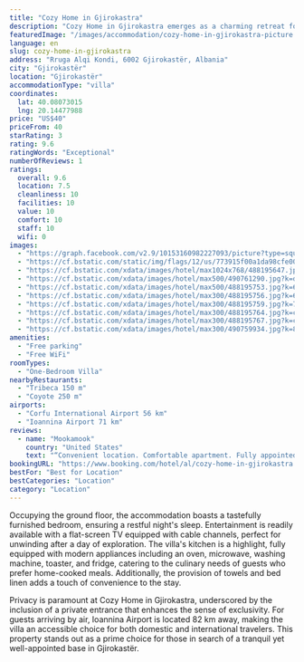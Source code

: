 ```yaml
---
title: "Cozy Home in Gjirokastra"
description: "Cozy Home in Gjirokastra emerges as a charming retreat for travelers seeking a blend of comfort and convenience in the historic heart of Gjirokastër."
featuredImage: "/images/accommodation/cozy-home-in-gjirokastra-picture.jpg"
language: en
slug: cozy-home-in-gjirokastra
address: "Rruga Alqi Kondi, 6002 Gjirokastër, Albania"
city: "Gjirokastër"
location: "Gjirokastër"
accommodationType: "villa"
coordinates:
  lat: 40.08073015
  lng: 20.14477988
price: "US$40"
priceFrom: 40
starRating: 3
rating: 9.6
ratingWords: "Exceptional"
numberOfReviews: 1
ratings:
  overall: 9.6
  location: 7.5
  cleanliness: 10
  facilities: 10
  value: 10
  comfort: 10
  staff: 10
  wifi: 0
images:
  - "https://graph.facebook.com/v2.9/10153160982227093/picture?type=square&height=64&width=64"
  - "https://cf.bstatic.com/static/img/flags/12/us/773915f00a1da98cfe003f9e7bf29d8b3905dd22.png"
  - "https://cf.bstatic.com/xdata/images/hotel/max1024x768/488195647.jpg?k=d63102e3357d4aa740c020963b8618b105cf2932aa278c0c32f54502b5c48bbc&o=&hp=1"
  - "https://cf.bstatic.com/xdata/images/hotel/max500/490761290.jpg?k=dee28570ed015cc8fb7ebce03303f0b7fa246d39229e1fdb0ccb68a6a8f806fa&o=&hp=1"
  - "https://cf.bstatic.com/xdata/images/hotel/max500/488195753.jpg?k=688a615bf90265094a9dd5c782f5842539bc83d44a2c105989037421b4c436a2&o=&hp=1"
  - "https://cf.bstatic.com/xdata/images/hotel/max300/488195756.jpg?k=6c569eff81f291e86c68579b67a3c0f5e97e54098f8a3d59bea064cc76d9c1fa&o=&hp=1"
  - "https://cf.bstatic.com/xdata/images/hotel/max300/488195759.jpg?k=707dd9d820a4f6da13f1417b1364e304aea0854b0ede56886b8708932502326c&o=&hp=1"
  - "https://cf.bstatic.com/xdata/images/hotel/max300/488195764.jpg?k=ccc2ad489b6d791346abb10e3dc1d41fac025d6edeceddbace70ac3ea70eb48c&o=&hp=1"
  - "https://cf.bstatic.com/xdata/images/hotel/max300/488195767.jpg?k=c341f0f227d3f3582cd9fbf7121a0bd50112983a21f594b0146644e14a13bae9&o=&hp=1"
  - "https://cf.bstatic.com/xdata/images/hotel/max300/490759934.jpg?k=80b6dc5536dd8d25d93b58ea0b534dda431969b3db1cae45fa029c071bc80738&o=&hp=1"
amenities:
  - "Free parking"
  - "Free WiFi"
roomTypes:
  - "One-Bedroom Villa"
nearbyRestaurants:
  - "Tribeca 150 m"
  - "Coyote 250 m"
airports:
  - "Corfu International Airport 56 km"
  - "Ioannina Airport 71 km"
reviews:
  - name: "Mookamook"
    country: "United States"
    text: "“Convenient location. Comfortable apartment. Fully appointed kitchen.”"
bookingURL: "https://www.booking.com/hotel/al/cozy-home-in-gjirokastra.en-gb.html?aid=8035640"
bestFor: "Best for Location"
bestCategories: "Location"
category: "Location"
---
```


Occupying the ground floor, the accommodation boasts a tastefully furnished bedroom, ensuring a restful night's sleep. Entertainment is readily available with a flat-screen TV equipped with cable channels, perfect for unwinding after a day of exploration. The villa's kitchen is a highlight, fully equipped with modern appliances including an oven, microwave, washing machine, toaster, and fridge, catering to the culinary needs of guests who prefer home-cooked meals. Additionally, the provision of towels and bed linen adds a touch of convenience to the stay.

Privacy is paramount at Cozy Home in Gjirokastra, underscored by the inclusion of a private entrance that enhances the sense of exclusivity. For guests arriving by air, Ioannina Airport is located 82 km away, making the villa an accessible choice for both domestic and international travelers. This property stands out as a prime choice for those in search of a tranquil yet well-appointed base in Gjirokastër.